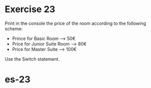 # Exercise 23

Print in the console the price of the room according to the following scheme:

* Prince for Basic Room --> 50€
* Price for Junior Suite Room --> 80€
* Price for Master Suite  --> 100€

Use the Switch statement.
# es-23
